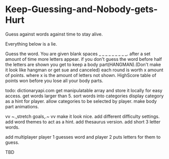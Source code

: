 # Keep-Guessing-and-Nobody-gets-Hurt
Guess against words against time to stay alive.


Everything below is a lie.


Guess the word. You are given  blank spaces _ _ _ _ _ _ _ _ _.
after a set amount of time more letters appear.
if you don't guess the word before half the letters are shown you get to keep a body part(HANGMAN).(Don't make it look like hangman or get sue and canceled)
each round is worth x amount of points. where x is the amount of letters not shown.
HighScore table of points won before you lose all your body parts.



todo:
dictionaryapi.com get manipulatable array and store it locally for easy access.
get words larger than 5.
sort words into categories
display category as a hint for player.
allow categories to be selected by player.
make body part animations.



vv ~.,stretch goals,.~ vv
make it look nice.
add different difficulty settings.
add word themes to act as a hint.
add thesaurus version.
add short 3 letter words.

add multiplayer player 1 guesses word and player 2 puts letters for them to guess.

TBD
